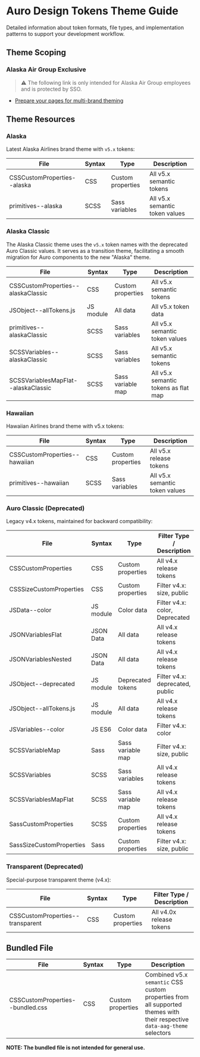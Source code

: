 # Auro Design Tokens Theme Guide

Detailed information about token formats, file types, and implementation patterns to support your development workflow.

## Theme Scoping

### Alaska Air Group Exclusive

> ⚠️ The following link is only intended for Alaska Air Group employees and is protected by SSO.

- [Prepare your pages for multi-brand theming](https://wiki.devtools.teamaag.com/guides/multibrand)

## Theme Resources

### Alaska

Latest Alaska Airlines brand theme with `v5.x` tokens:

| File | Syntax | Type | Description |
|------|--------|------|-------------|
| CSSCustomProperties--alaska | CSS | Custom properties | All v5.x semantic tokens |
| primitives--alaska | SCSS | Sass variables | All v5.x semantic token values |

### Alaska Classic

The Alaska Classic theme uses the `v5.x` token names with the deprecated Auro Classic values. It serves as a transition theme, facilitating a smooth migration for Auro components to the new "Alaska" theme.

| File | Syntax | Type | Description |
|------|--------|------|-------------|
| CSSCustomProperties--alaskaClassic | CSS | Custom properties | All v5.x semantic tokens |
| JSObject--allTokens.js | JS module | All data | All v5.x token data |
| primitives--alaskaClassic | SCSS | Sass variables | All v5.x semantic token values |
| SCSSVariables--alaskaClassic | SCSS | Sass variables | All v5.x semantic tokens |
| SCSSVariablesMapFlat--alaskaClassic | SCSS | Sass variable map | All v5.x semantic tokens as flat map |

### Hawaiian

Hawaiian Airlines brand theme with v5.x tokens:

| File | Syntax | Type | Description |
|------|--------|------|-------------|
| CSSCustomProperties--hawaiian | CSS | Custom properties | All v5.x release tokens |
| primitives--hawaiian | SCSS | Sass variables | All v5.x semantic token values |

### Auro Classic (Deprecated)

Legacy v4.x tokens, maintained for backward compatibility:

| File | Syntax | Type | Filter Type / Description |
|------|--------|------|---------------------------|
| CSSCustomProperties | CSS | Custom properties | All v4.x release tokens |
| CSSSizeCustomProperties | CSS | Custom properties | Filter v4.x: size, public |
| JSData--color | JS module | Color data | Filter v4.x: color, Deprecated |
| JSONVariablesFlat | JSON Data | All data | All v4.x release tokens |
| JSONVariablesNested | JSON Data | All data | All v4.x release tokens |
| JSObject--deprecated | JS module | Deprecated tokens | Filter v4.x: deprecated, public |
| JSObject--allTokens.js | JS module | All data | All v4.x release tokens |
| JSVariables--color | JS ES6 | Color data | Filter v4.x: color |
| SCSSVariableMap | Sass | Sass variable map | Filter v4.x: size, public |
| SCSSVariables | SCSS | Sass variables | All v4.x release tokens |
| SCSSVariablesMapFlat | SCSS | Sass variable map | All v4.x release tokens |
| SassCustomProperties | SCSS | Custom properties | All v4.x release tokens |
| SassSizeCustomProperties | Sass | Custom properties | Filter v4.x: size, public |

### Transparent (Deprecated)

Special-purpose transparent theme (v4.x):

| File | Syntax | Type | Filter Type / Description |
|------|--------|------|---------------------------|
| CSSCustomProperties--transparent | CSS | Custom properties | All v4.0x release tokens |

## Bundled File

| File | Syntax | Type | Description |
|------|--------|------|-------------|
| CSSCustomProperties--bundled.css | CSS | Custom properties | Combined v5.x `semantic` CSS custom properties from all supported themes with their respective `data-aag-theme` selectors |

**NOTE: The bundled file is not intended for general use.**
